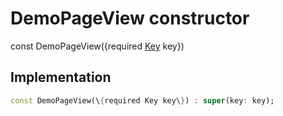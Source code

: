


# DemoPageView constructor






const
DemoPageView(\{required [Key](https://api.flutter.dev/flutter/foundation/Key-class.html) key\})





## Implementation

```dart
const DemoPageView(\{required Key key\}) : super(key: key);
```







